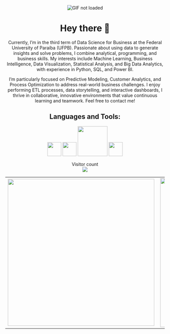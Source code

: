 <p align="center">
  <img src=""C:\Users\kaiov\Downloads\githubfundo.mp4"" alt="GIF not loaded">
</p>

<h1 align="center"> Hey there 👋 </h1>

<p align="center">
  Currently, I’m in the third term of Data Science for Business at the Federal University of Paraíba (UFPB). Passionate about using data to generate insights and solve problems, I combine analytical, programming, and business skills. My interests include Machine Learning, Business Intelligence, Data Visualization, Statistical Analysis, and Big Data Analytics, with experience in Python, SQL, and Power BI.
</p>

<p align="center">
  I’m particularly focused on Predictive Modeling, Customer Analytics, and Process Optimization to address real-world business challenges. I enjoy performing ETL processes, data storytelling, and interactive dashboards, I thrive in collaborative, innovative environments that value continuous learning and teamwork. Feel free to contact me!
</p>

<h2 align="center"> Languages and Tools: </h2>

<p align="center">
  <img width="44px" src="https://i.imgur.com/BgjSjn9.png">
  <img width="44px" src="https://i.imgur.com/W3HyYnv.png">
  <img width="94px" src="https://i.imgur.com/OoSbuAU.png">
  <img width="44px" src="https://i.imgur.com/lk39Pbw.png">
</p>

<p align="center">
  Visitor count<br>
  <img src="https://profile-counter.glitch.me/KaioVFT/count.svg" />
</p>

<table>
  <tr>
    <td><img width="463px" align="left" src="https://github-readme-stats.vercel.app/api/top-langs/?username=KaioVFT&exclude_repo=ia-ifsp-course,machine-learning,Introducao-a-Ciencia-de-Dados,statistics-applied-to-computing,2nd-Imersao-Dados&hide=html&layout=compact&title_color=fff&icon_color=fff&text_color=9f9f9f&bg_color=151515" /></td>
    <td><img width="470px" align="left" src="https://github-readme-stats.vercel.app/api/?username=KaioVFT&show_icons=true&title_color=fff&icon_color=fff&text_color=9f9f9f&bg_color=151515" /></td>
  </tr>
</table>
